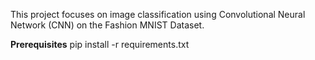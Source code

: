 This project focuses on image classification using Convolutional Neural Network (CNN) on the Fashion MNIST Dataset.

**Prerequisites**
pip install -r requirements.txt
